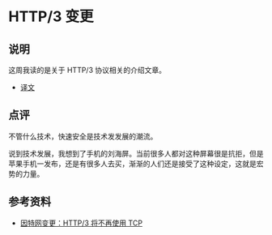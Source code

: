 # HTTP/3 变更

## 说明

这周我读的是关于 HTTP/3 协议相关的介绍文章。

* [译文](./article/the-internet-changes-http-3-will-not-use-tcp-anymore.md)

## 点评

不管什么技术，快速安全是技术发发展的潮流。

说到技术发展，我想到了手机的刘海屏。当前很多人都对这种屏幕很是抗拒，但是苹果手机一发布，还是有很多人去买，渐渐的人们还是接受了这种设定，这就是宏势的力量。

## 参考资料

* [因特网变更：HTTP/3 将不再使用 TCP](https://medium.com/drill/the-internet-changes-http-3-will-not-use-tcp-anymore-427e82eeadc0)